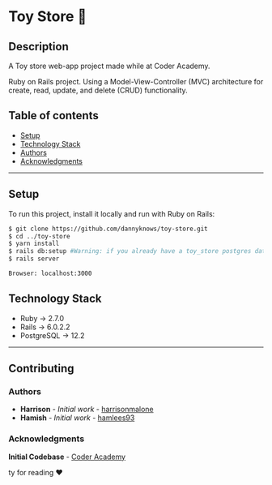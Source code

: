 # Toy Store 🧸

## Description

A Toy store web-app project made while at Coder Academy.

Ruby on Rails project. Using a Model-View-Controller (MVC) architecture for create, read, update, and delete (CRUD) functionality.

## Table of contents

- [Setup](#Setup)
- [Technology Stack](#Technology_Stack)
- [Authors](#Authors)
- [Acknowledgments](#Acknowledgments)

---

## Setup

To run this project, install it locally and run with Ruby on Rails:

```bash
$ git clone https://github.com/dannyknows/toy-store.git
$ cd ../toy-store
$ yarn install
$ rails db:setup #Warning: if you already have a toy_store postgres database, this will replace it
$ rails server

Browser: localhost:3000
```

## Technology Stack

- Ruby -> 2.7.0
- Rails -> 6.0.2.2
- PostgreSQL -> 12.2

---

## Contributing

### Authors

- **Harrison** - _Initial work_ - [harrisonmalone](https://github.com/harrisonmalone)
- **Hamish** - _Initial work_ - [hamlees93](https://github.com/hamlees93)

### Acknowledgments

**Initial Codebase** - [Coder Academy](https://github.com/CoderAcademy-MEL/toy_store)

ty for reading ❤️